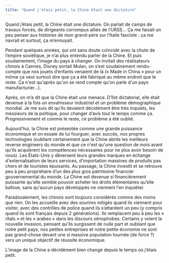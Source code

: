 ```yaml
---
title: "Quand j'étais petit, la Chine était une dictature"
---
```


Quand j&#8217;&#233;tais petit, la Chine &#233;tait une dictature. On parlait de camps de travaux forc&#233;s, de dirigeants corrompus alli&#233;s de l&#8217;URSS… &#199;a me faisait un peu penser aux histoires de mon grand-p&#232;re sur l&#8217;Italie fasciste : &#231;a me navrait et surtout, &#231;a m&#8217;ennuyait.

Pendant quelques ann&#233;es, qui ont sans doute co&#239;ncid&#233; avec la chute de l&#8217;empire sovi&#233;tique, je n&#8217;ai plus entendu parler de la Chine. Et puis soudainement, l&#8217;image du pays &#224; changer. On invitait des r&#233;alisateurs chinois &#224; Cannes, Disney sortait Mulan, on s&#8217;est soudainement rendu-compte que nos jouets d&#8217;enfants venaient de l&#224; (&#171; Made in China &#187; pour un m&#244;me &#231;a veut surtout dire que &#231;a a &#233;t&#233; fabriqu&#233; au m&#234;me endroit que le reste. &#199;a n'est qu'apr&#232;s qu'on se rend compte qu'on parle d'un pays manufacturier…).

Apr&#232;s, on m&#8217;a dit que la Chine &#233;tait une menace. D&#8217;&#238;lot dictatorial, elle &#233;tait devenue &#224; la fois un envahisseur industriel et un probl&#232;me d&#233;mographique mondial. Je me suis dit qu&#8217;ils devaient d&#233;cid&#233;ment &#234;tre tr&#232;s inquiets, les messieurs de la politique, pour changer d&#8217;avis tout le temps comme &#231;a. Progressivement et comme le reste, ce probl&#232;me a &#233;t&#233; oubli&#233;.

Aujourd&#8217;hui, la Chine est pr&#233;sent&#233;e comme une grande puissance &#233;conomique et on essaie de lui fourguer, avec succ&#232;s, nos propres technologies (oubliant certainement que la Chine abrite les meilleurs reverse engineers du monde et que ce n'est qu'une question de mois avant qu'ils acqui&#232;rent les comp&#233;tences n&#233;cessaires pour ne plus avoir besoin de nous). Les &#201;tats-Unis y d&#233;versent leurs grandes marques en &#233;change d'externalisation de leurs services, d&#8217;importation massives de produits pas chers et de touristes &#233;puisants. Au passage, la Chine investit et se retrouve peu &#224; peu propri&#233;taire d&#8217;un des plus gros patrimoine financier gouvernemental du monde. La Chine est devenue si financi&#232;rement puissante qu'elle semble pouvoir acheter les droits &#233;l&#233;mentaires qu&#8217;elle bafoue, sans qu'aucun pays d&#233;velopp&#233;s ne viennent l'en inqui&#233;ter.

Paradoxalement, les chinois sont toujours consid&#233;r&#233;s comme des moins que rien. On les accueille avec des sourires mitig&#233;s quand ils viennent pour visiter, avec des contr&#244;les de police quand ils s&#8217;attardent un peu (y compris quand ils sont fran&#231;ais depuis 2 g&#233;n&#233;rations). Ils remplacent peu &#224; peu les &#171; ritals &#187; et les &#171; arabes &#187; dans les discours x&#233;nophobes. Certains y voient la nouvelle invasion, pensant qu'ils surgissent de nulle part et oubliant que notre petit pays, nos petites entreprises et notre petite &#233;conomie ne sont pas grand-chose devant une si massive population tourn&#233;e (de force ?) vers un unique objectif de r&#233;ussite &#233;conomique.

L&#8217;image de la Chine a d&#233;cid&#233;ment bien chang&#233; depuis le temps o&#249; j&#8217;&#233;tais petit.
